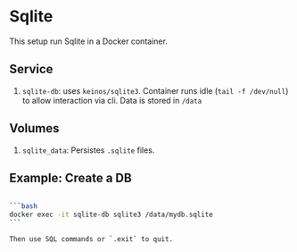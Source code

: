 # Sqlite

This setup run Sqlite in a Docker container.

## Service

1. `sqlite-db`: uses `keinos/sqlite3`. Container runs idle (`tail -f /dev/null`) to allow interaction via cli.
   Data is stored in `/data`

## Volumes

1. `sqlite_data`: Persistes `.sqlite` files.

## Example: Create a DB

````bash

```bash
docker exec -it sqlite-db sqlite3 /data/mydb.sqlite
```

Then use SQL commands or `.exit` to quit.


````
